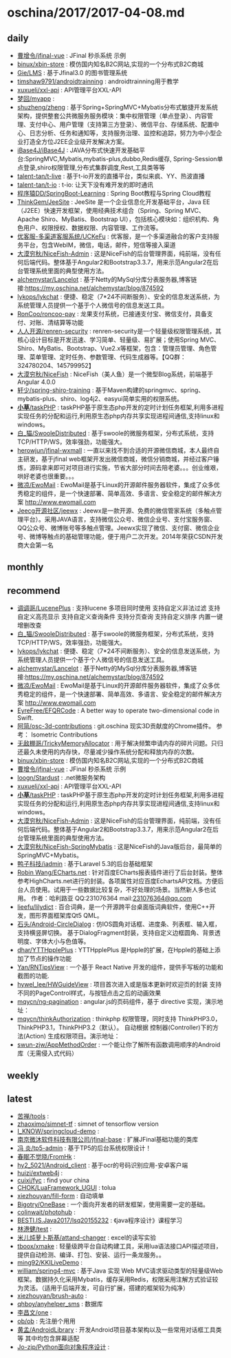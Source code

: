 # oschina/2017/2017-04-08.md



## daily

- [曹增令/jfinal-vue](http://git.oschina.net/caozengling/jfinal-vue) : JFinal 秒杀系统 示例
- [binux/xbin-store](http://git.oschina.net/binu/xbin-store) : 模仿国内知名B2C网站,实现的一个分布式B2C商城
- [Gie/LMS](http://git.oschina.net/log4j/LMS) : 基于Jfinal3.0 的图书管理系统
- [timshaw9791/androidtrainning](http://git.oschina.net/timshaw/androidtrainning) : androidtrainning用于教学
- [xuxueli/xxl-api](http://git.oschina.net/xuxueli0323/xxl-api) : API管理平台XXL-API
- [梦回/myapp](http://git.oschina.net/mh0387/myapp) : 
- [shuzheng/zheng](http://git.oschina.net/shuzheng/zheng) : 基于Spring+SpringMVC+Mybatis分布式敏捷开发系统架构，提供整套公共微服务服务模块：集中权限管理（单点登录）、内容管理、支付中心、用户管理（支持第三方登录）、微信平台、存储系统、配置中心、日志分析、任务和通知等，支持服务治理、监控和追踪，努力为中小型企业打造全方位J2EE企业级开发解决方案。
- [iBase4J/iBase4J](http://git.oschina.net/iBase4J/iBase4J) : JAVA分布式快速开发基础平台:SpringMVC,Mybatis,mybatis-plus,dubbo,Redis缓存, Spring-Session单点登录,shiro权限管理,分布式集群调度,Rest,工具类等等
- [talent-tan/t-live](http://git.oschina.net/tywo45/t-live) : 基于t-io开发的直播平台，类似来疯、YY、热波直播
- [talent-tan/t-io](http://git.oschina.net/tywo45/t-io) : t-io: 让天下没有难开发的即时通讯
- [程序猿DD/SpringBoot-Learning](http://git.oschina.net/didispace/SpringBoot-Learning) : Spring Boot教程与Spring Cloud教程
- [ThinkGem/JeeSite](http://git.oschina.net/thinkgem/jeesite) : JeeSite 是一个企业信息化开发基础平台，Java EE（J2EE）快速开发框架，使用经典技术组合（Spring、Spring MVC、Apache Shiro、MyBatis、Bootstrap UI），包括核心模块如：组织机构、角色用户、权限授权、数据权限、内容管理、工作流等。
- [优客服-多渠道客服系统/UCKeFu](http://git.oschina.net/ukewo/ukefu) : 优客服，是一个多渠道融合的客户支持服务平台，包含WebIM，微信，电话，邮件，短信等接入渠道
- [大漠穷秋/NiceFish-Admin](http://git.oschina.net/mumu-osc/NiceFish-Admin) : 这是NiceFish的后台管理界面，纯前端，没有任何后端代码。整体基于Angular2和Bootstrap3.3.7，用来示范Angular2在后台管理系统里面的典型使用方法。
- [alchemystar/Lancelot](http://git.oschina.net/alchemystar/Lancelot) : 基于Netty的MySql分库分表服务器,博客链接:https://my.oschina.net/alchemystar/blog/874592
- [lykops/lykchat](http://git.oschina.net/lyk-ops/lykchat) : 便捷、稳定（7*24不间断服务）、安全的信息发送系统，为系统管理人员提供一个基于个人微信号的信息发送工具。
- [RonCoo/roncoo-pay](http://git.oschina.net/roncoocom/roncoo-pay) : 龙果支付系统，已接通支付宝、微信支付，具备支付、对账、清结算等功能
- [人人开源/renren-security](http://git.oschina.net/babaio/renren-security) : renren-security是一个轻量级权限管理系统，其核心设计目标是开发迅速、学习简单、轻量级、易扩展；使用Spring MVC、Shiro、MyBatis、Bootstrap、Vue2.x等框架，包含：管理员管理、角色管理、菜单管理、定时任务、参数管理、代码生成器等。【QQ群：324780204、145799952】
- [大漠穷秋/NiceFish](http://git.oschina.net/mumu-osc/NiceFish) : NiceFish（美人鱼）是一个微型Blog系统，前端基于Angular 4.0.0
- [轩少/spring-shiro-training](http://git.oschina.net/wangzhixuan/spring-shiro-training) : 基于Maven构建的springmvc、spring、mybatis-plus、shiro、log4j2、easyui简单实用的权限系统。
- [**小草**/taskPHP](http://git.oschina.net/cqcqphper/taskPHP) : taskPHP基于原生态php开发的定时计划任务框架,利用多进程实现任务的分配和运行,利用原生态php内存共享实现进程间通信,支持linux和windows。
- [白_猫/SwooleDistributed](http://git.oschina.net/tmtbe/SwooleDistributed) : 基于swoole的微服务框架，分布式系统，支持TCP/HTTP/WS，效率强劲，功能强大。
- [herowjun/jfinal-wxmall](http://git.oschina.net/dianbuapp/jfinal-wxmall) : 一直以来找不到合适的开源微信商城，本人最终自主研发，基于jfinal web框架开发出微信商城，微信分销商城，并经过客户锤炼，源码拿来即可对项目进行实施，节省大部分时间去陪老婆。。。创业维艰，哄好老婆也很重要。。。
- [微凉/EwoMail](http://git.oschina.net/eshophp/EwoMail) : EwoMail是基于Linux的开源邮件服务器软件，集成了众多优秀稳定的组件，是一个快速部署、简单高效、多语言、安全稳定的邮件解决方案 http://www.ewomail.com
- [Jeecg开源社区/jeewx](http://git.oschina.net/jeecg/jeewx) : Jeewx是一款开源、免费的微信管家系统（多触点管理平台）。采用JAVA语言，支持微信公众号、微信企业号、支付宝服务窗、QQ公众号、微博账号等多触点管理。Jeewx实现了微信、支付窗、微信企业号、微博等触点的基础管理功能，便于用户二次开发。2014年荣获CSDN开发商大会第一名


## monthly



## recommend

- [调调哥/LucenePlus](http://git.oschina.net/Myzhang/luceneplus) : 支持lucene 多项目同时使用 支持自定义非法过滤 支持自定义高亮显示 支持自定义查询条件 支持分页查询 支持自定义排序 内置一键增删改查
- [白_猫/SwooleDistributed](http://git.oschina.net/tmtbe/SwooleDistributed) : 基于swoole的微服务框架，分布式系统，支持TCP/HTTP/WS，效率强劲，功能强大。
- [lykops/lykchat](http://git.oschina.net/lyk-ops/lykchat) : 便捷、稳定（7*24不间断服务）、安全的信息发送系统，为系统管理人员提供一个基于个人微信号的信息发送工具。
- [alchemystar/Lancelot](http://git.oschina.net/alchemystar/Lancelot) : 基于Netty的MySql分库分表服务器,博客链接:https://my.oschina.net/alchemystar/blog/874592
- [微凉/EwoMail](http://git.oschina.net/eshophp/EwoMail) : EwoMail是基于Linux的开源邮件服务器软件，集成了众多优秀稳定的组件，是一个快速部署、简单高效、多语言、安全稳定的邮件解决方案 http://www.ewomail.com
- [EyreFree/EFQRCode](http://git.oschina.net/eyrefree/EFQRCode) : A better way to operate two-dimensional code in Swift.
- [阿简/osc-3d-contributions](http://git.oschina.net/cicime/Chrome_extend) : git.oschina 现实3D贡献度的Chrome插件。 参考： Isometric Contributions
- [无敌棚哥/TrickyMemoryAllocator](http://git.oschina.net/apengge/TrickyMemoryAllocator) : 用于解决频繁申请内存的碎片问题。只归还最久未使用的内存快，尽量减少操作系统分配和释放内存的次数。
- [binux/xbin-store](http://git.oschina.net/binu/xbin-store) : 模仿国内知名B2C网站,实现的一个分布式B2C商城
- [曹增令/jfinal-vue](http://git.oschina.net/caozengling/jfinal-vue) : JFinal 秒杀系统 示例
- [loogn/Stardust](http://git.oschina.net/loogn/Stardust) : .net微服务架构
- [xuxueli/xxl-api](http://git.oschina.net/xuxueli0323/xxl-api) : API管理平台XXL-API
- [**小草**/taskPHP](http://git.oschina.net/cqcqphper/taskPHP) : taskPHP基于原生态php开发的定时计划任务框架,利用多进程实现任务的分配和运行,利用原生态php内存共享实现进程间通信,支持linux和windows。
- [大漠穷秋/NiceFish-Admin](http://git.oschina.net/mumu-osc/NiceFish-Admin) : 这是NiceFish的后台管理界面，纯前端，没有任何后端代码。整体基于Angular2和Bootstrap3.3.7，用来示范Angular2在后台管理系统里面的典型使用方法。
- [大漠穷秋/NiceFish-SpringMybatis](http://git.oschina.net/mumu-osc/NiceFish-SpringMybatis) : 这是NiceFish的Java版后台，最简单的SpringMVC+Mybatis。
- [鸭子科技/iadmin](http://git.oschina.net/yazikeji/iadmin) : 基于Laravel 5.3的后台基础框架
- [Robin Wang/ECharts.net](http://git.oschina.net/lanwilliam/ECharts.net) : 针对百度ECharts报表插件进行了后台封装。整体参考HighCharts.net进行的封装。各项属性对应百度EchartsAPI文档。方便后台人员使用。试用于一些数据比较复杂，不好处理的场景。当然新人多也试用。 作者：哈利路亚 QQ:231076364 mail:231076364@qq.com
- [lieefu/lilydict](http://git.oschina.net/lieefu/lilydict) : 百合词典，是一个开源跨平台桌面版词典软件，使用C++开发，图形界面框架库Qt5 QML。
- [石头/Android-CircleDialog](http://git.oschina.net/contron/Android-CircleDialog) : 仿IOS圆角对话框、进度条、列表框、输入框，支持横竖屏切换。 基于DialogFragment封装，支持自定义边框圆角、背景透明度、字体大小与色值等。
- [dhar/YTTHpplePlus](http://git.oschina.net/dhar/YTTHpplePlus) : YTTHpplePlus 是Hpple的扩展，在Hpple的基础上添加了节点的操作功能
- [Yan/RNTipsView](http://git.oschina.net/yan_1564335/RNTipsView) : 一个基于 React Native 开发的组件，提供手写板的功能和截图的功能.
- [hywel_lee/HWGuideView](http://git.oschina.net/havi_lee/HWGuideView) : 项目首次进入或是版本更新时欢迎页的封装 支持不同的PageControl样式，与按钮点击之后的动画效果
- [mqycn/ng-pagination](http://git.oschina.net/mqycn/ng-pagination) : angular.js的页码组件，基于 directive 实现，演示地址：
- [mqycn/thinkAuthorization](http://git.oschina.net/mqycn/thinkAuthorization) : thinkphp 权限管理，同时支持 ThinkPHP3.0，ThinkPHP3.1，ThinkPHP3.2（默认）。 自动根据 控制器(Controller)下的方法(Action) 生成权限项目。演示地址：
- [swun-zjw/AppMethodOrder](http://git.oschina.net/swun-zjw/AppMethodOrder) : 一个能让你了解所有函数调用顺序的Android库（无需侵入式代码）


## weekly



## latest

- [苦禅/tools](http://git.oschina.net/kuchan/tools) : 
- [zhaoximo/simnet-tf](http://git.oschina.net/lavizhao/simnet-tf) : simnet of tensorflow version
- [I_KNOW/springcloud-demo](http://git.oschina.net/jintao123/springcloud-demo) : 
- [南京微沐软件科技有限公司/jfinal-base](http://git.oschina.net/ljph/jfinal-base) : 扩展JFinal基础功能的类库
- [冯 炎/tp5-admin](http://git.oschina.net/guiguoershao/tp5-admin) : 基于TP5的后台系统权限设计！
- [春眠不觉晓/FromHk](http://git.oschina.net/juedui0769/FromHk) : 
- [hy2_5021/Android_client](http://git.oschina.net/hy2_5021/android_client) : 基于ocr的号码识别应用-安卓客户端
- [huizi/extweb4j](http://git.oschina.net/zhwgit/extweb4j) : 
- [cuixi/fyc](http://git.oschina.net/weiminwang/fyc) : find your china
- [CHOK/LuaFramework_UGUI](http://git.oschina.net/_fff/LuaFramework_UGUI) : tolua
- [xiezhouyan/fill-form](http://git.oschina.net/cybertron/fill-form) : 自动填单
- [Bigotry/OneBase](http://git.oschina.net/Bigotry/OneBase) : 一个面向开发者的研发框架，使用需要一定的基础。
- [colinwait/photohub](http://git.oschina.net/colinwait/photohub) : 
- [BESTI.IS.Java2017/lsq20155232](http://git.oschina.net/bestiisjava2017/lsq20155232) : 《java程序设计》课程学习
- [林港健/test](http://git.oschina.net/scaulgj/test) : 
- [米儿炖萝卜斯基/attand-changer](http://git.oschina.net/ilulu/attand-changer) : excel的读写实验
- [tboox/xmake](http://git.oschina.net/tboox/xmake) : 轻量级跨平台自动构建工具，采用lua语法接口API描述项目，提供自动检测、编译、打包、安装、运行一条龙服务。。
- [ming92/KKILiveDemo](http://git.oschina.net/ming92/KKILiveDemo) : 
- [william/spring4-mvc](http://git.oschina.net/sunhaoxuan/spring_mvc) : 基于Java 实现 Web MVC请求驱动类型的轻量级Web框架。数据持久化采用Mybatis，缓存采用Redis，权限采用注解方式验证较为灵活。（适用于后端开发，可自行扩展，搭建的框架较为纯净）
- [xiezhouyan/brush-auto](http://git.oschina.net/cybertron/brush-auto) : 
- [qhboy/anyhelper_sms](http://git.oschina.net/58661828/anyhelper_sms) : 数据库
- [李昌文/one](http://git.oschina.net/lcw2004/one) : 
- [ob/ob](http://git.oschina.net/kookob/ob) : 先注册个用用
- [黄孟/AndroidLibrary](http://git.oschina.net/tiger.com/androidlibrary) : 开发Android项目基本架构以及一些常用对话框工具类等 其中均包含屏幕适配
- [Jo-zjp/Python面向对象程序设计](http://git.oschina.net/Jo-zjp/pythonmianxiangduixiangchengxusheji) : 